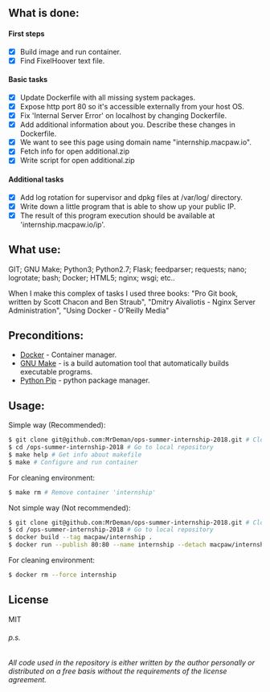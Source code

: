 ## What is done:
#### First steps
- [x] Build image and run container.
- [x] Find FixelHoover text file.
#### Basic tasks
- [x] Update Dockerfile with all missing system packages.
- [x] Expose http port 80 so it's accessible externally from your host OS.
- [x] Fix 'Internal Server Error' on localhost by changing Dockerfile.
- [x] Add additional information about you. Describe these changes in Dockerfile.
- [x] We want to see this page using domain name "internship.macpaw.io".
- [x] Fetch info for open additional.zip
- [x] Write script for open additional.zip
#### Additional tasks
- [x] Add log rotation for supervisor and dpkg files at /var/log/ directory.
- [x] Write down a little program that is able to show up your public IP.
- [x] The result of this program execution should be available at 'internship.macpaw.io/ip'.

## What use:
GIT; GNU Make; Python3; Python2.7; Flask; feedparser; requests; nano; logrotate; bash; Docker; HTML5; nginx; wsgi; etc..

When I make this complex of tasks I used three books: "Pro Git book, written by Scott Chacon and Ben Straub", "Dmitry Aivaliotis - Nginx Server Administration", "Using Docker - O'Reilly Media"
## Preconditions:
* [Docker](https://www.docker.com/docker-ubuntu) - Container manager.
* [GNU Make](https://www.gnu.org/) - is a build automation tool that automatically builds executable programs.
* [Python Pip](https://packaging.python.org/tutorials/installing-packages/#ensure-you-can-run-pip-from-the-command-line) - python package manager.

## Usage:
Simple way (Recommended):
```sh
$ git clone git@github.com:MrDeman/ops-summer-internship-2018.git # Clone repository
$ cd /ops-summer-internship-2018 # Go to local repository
$ make help # Get info about makefile
$ make # Configure and run container
```
For cleaning environment:
```sh
$ make rm # Remove container 'internship'
```
Not simple way (Not recommended):
```sh
$ git clone git@github.com:MrDeman/ops-summer-internship-2018.git # Clone repository
$ cd /ops-summer-internship-2018 # Go to local repository
$ docker build --tag macpaw/internship .
$ docker run --publish 80:80 --name internship --detach macpaw/internship
```
For cleaning environment:
```sh
$ docker rm --force internship
```

## License
MIT
###### p.s.
###### All code used in the repository is either written by the author personally or distributed on a free basis without the requirements of the license agreement.
